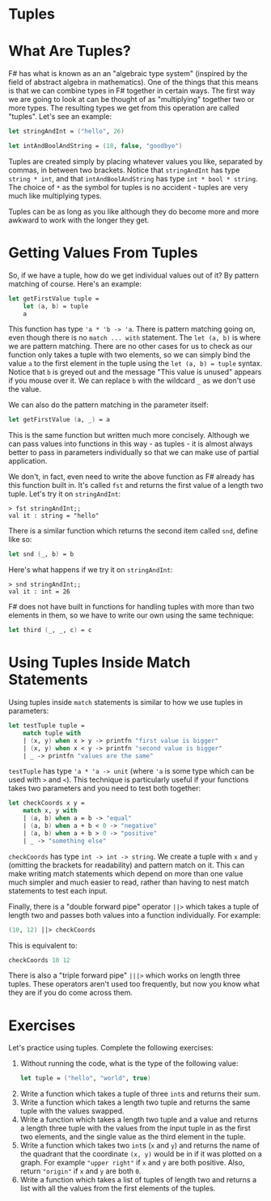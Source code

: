 # Tuples

# What Are Tuples?

F# has what is known as an an "algebraic type system" (inspired by the field of abstract algebra in mathematics). One of the things that this means is that we can combine types in F# together in certain ways. The first way we are going to look at can be thought of as "multiplying" together two or more types. The resulting types we get from this operation are called "tuples". Let's see an example:

```fsharp
let stringAndInt = ("hello", 26)

let intAndBoolAndString = (18, false, "goodbye")
```

Tuples are created simply by placing whatever values you like, separated by commas, in between two brackets. Notice that `stringAndInt` has type `string * int`, and that `intAndBoolAndString` has type `int * bool * string`. The choice of `*` as the symbol for tuples is no accident - tuples are very much like multiplying types.

Tuples can be as long as you like although they do become more and more awkward to work with the longer they get.

# Getting Values From Tuples

So, if we have a tuple, how do we get individual values out of it? By pattern matching of course. Here's an example:

```fsharp
let getFirstValue tuple =
    let (a, b) = tuple
    a
```

This function has type `'a * 'b -> 'a`. There is pattern matching going on, even though there is no `match ... with` statement. The `let (a, b)` is where we are pattern matching. There are no other cases for us to check as our function only takes a tuple with two elements, so we can simply bind the value `a` to the first element in the tuple using the `let (a, b) = tuple` syntax. Notice that `b` is greyed out and the message "This value is unused" appears if you mouse over it. We can replace `b` with the wildcard `_` as we don't use the value.

We can also do the pattern matching in the parameter itself:

```fsharp
let getFirstValue (a, _) = a
```

This is the same function but written much more concisely. Although we can pass values into functions in this way - as tuples - it is almost always better to pass in parameters individually so that we can make use of partial application.

We don't, in fact, even need to write the above function as F# already has this function built in. It's called `fst` and returns the first value of a length two tuple. Let's try it on `stringAndInt`:

```
> fst stringAndInt;;
val it : string = "hello"
```

There is a similar function which returns the second item called `snd`, define like so:

```fsharp
let snd (_, b) = b
```

Here's what happens if we try it on `stringAndInt`:

```
> snd stringAndInt;;
val it : int = 26
```

F# does not have built in functions for handling tuples with more than two elements in them, so we have to write our own using the same technique:

```fsharp
let third (_, _, c) = c
```

# Using Tuples Inside Match Statements

Using tuples inside `match` statements is similar to how we use tuples in parameters:

```fsharp
let testTuple tuple =
    match tuple with
    | (x, y) when x > y -> printfn "first value is bigger"
    | (x, y) when x < y -> printfn "second value is bigger"
    | _ -> printfn "values are the same"
```

`testTuple` has type `'a * 'a -> unit` (where `'a` is some type which can be used with `>` and `<`). This technique is particularly useful if your functions takes two parameters and you need to test both together:

```fsharp
let checkCoords x y =
    match x, y with
    | (a, b) when a = b -> "equal"
    | (a, b) when a + b < 0 -> "negative"
    | (a, b) when a + b > 0 -> "positive"
    | _ -> "something else"
```

`checkCoords` has type `int -> int -> string`. We create a tuple with `x` and `y` (omitting the brackets for readability) and pattern match on it. This can make writing match statements which depend on more than one value much simpler and much easier to read, rather than having to nest match statements to test each input.

Finally, there is a "double forward pipe" operator `||>` which takes a tuple of length two and passes both values into a function individually. For example:

```fsharp
(10, 12) ||> checkCoords
```

This is equivalent to:

```fsharp
checkCoords 10 12
```

There is also a "triple forward pipe" `|||>` which works on length three tuples. These operators aren't used too frequently, but now you know what they are if you do come across them.

# Exercises
Let's practice using tuples. Complete the following exercises:

1. Without running the code, what is the type of the following value:
    ```fsharp
    let tuple = ("hello", "world", true)
    ```
2. Write a function which takes a tuple of three `int`s and returns their sum.
3. Write a function which takes a length two tuple and returns the same tuple with the values swapped.
4. Write a function which takes a length two tuple and a value and returns a length three tuple with the values from the input tuple in as the first two elements, and the single value as the third element in the tuple.
5. Write a function which takes two `int`s (`x` and `y`) and returns the name of the quadrant that the coordinate `(x, y)` would be in if it was plotted on a graph. For example `"upper right"` if `x` and `y` are both positive. Also, return `"origin"` if `x` and `y` are both `0`.
6. Write a function which takes a list of tuples of length two and returns a list with all the values from the first elements of the tuples.